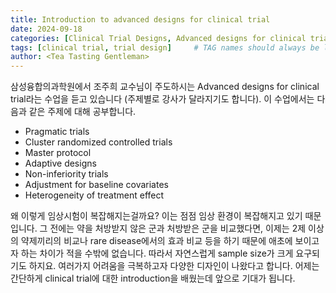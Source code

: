 ```yaml
---
title: Introduction to advanced designs for clinical trial
date: 2024-09-18
categories: [Clinical Trial Designs, Advanced designs for clinical trial]
tags: [clinical trial, trial design]     # TAG names should always be lowercase
author: <Tea Tasting Gentleman>
---
```


삼성융합의과학원에서 조주희 교수님이 주도하시는 Advanced designs for clinical trial라는 수업을 듣고 있습니다 (주제별로 강사가 달라지기도 합니다). 이 수업에서는 다음과 같은 주제에 대해 공부합니다.
- Pragmatic trials
- Cluster randomized controlled trials
- Master protocol
- Adaptive designs
- Non-inferiority trials
- Adjustment for baseline covariates
- Heterogeneity of treatment effect
 
왜 이렇게 임상시험이 복잡해지는걸까요? 이는 점점 임상 환경이 복잡해지고 있기 때문입니다. 그 전에는 약을 처방받지 않은 군과 처방받은 군을 비교했다면, 이제는 2제 이상의 약제끼리의 비교나 rare disease에서의 효과 비교 등을 하기 때문에 애초에 보이고자 하는 차이가 적을 수밖에 없습니다. 따라서 자연스럽게 sample size가 크게 요구되기도 하지요. 여러가지 어려움을 극복하고자 다양한 디자인이 나왔다고 합니다. 어제는 간단하게 clinical trial에 대한 introduction을 배웠는데 앞으로 기대가 됩니다.